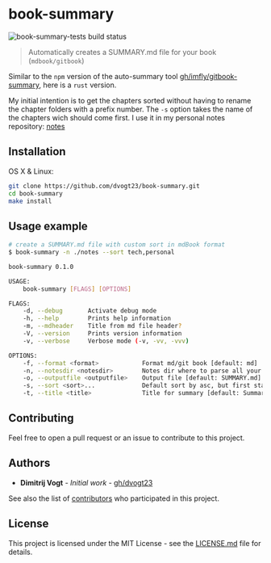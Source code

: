 # book-summary

![book-summary-tests build status](https://github.com/dvogt23/book-summary/workflows/test/badge.svg)

> Automatically creates a SUMMARY.md file for your book (`mdbook/gitbook`)

Similar to the `npm` version of the auto-summary tool [gh/imfly/gitbook-summary](https://github.com/imfly/gitbook-summary), here is a `rust` version.

My initial intention is to get the chapters sorted without having to rename the chapter folders with a prefix number. The `-s` option takes the name of the chapters wich should come first. I use it in my personal notes repository: [notes](https://github.com/dvogt23/notes)

## Installation

OS X & Linux:

```sh
git clone https://github.com/dvogt23/book-summary.git
cd book-summary
make install
```

## Usage example

```sh
# create a SUMMARY.md file with custom sort in mdBook format
$ book-summary -n ./notes --sort tech,personal
```

```sh
book-summary 0.1.0

USAGE:
    book-summary [FLAGS] [OPTIONS]

FLAGS:
    -d, --debug       Activate debug mode
    -h, --help        Prints help information
    -m, --mdheader    Title from md file header?
    -V, --version     Prints version information
    -v, --verbose     Verbose mode (-v, -vv, -vvv)

OPTIONS:
    -f, --format <format>            Format md/git book [default: md]
    -n, --notesdir <notesdir>        Notes dir where to parse all your notes from [default: ./]
    -o, --outputfile <outputfile>    Output file [default: SUMMARY.md]
    -s, --sort <sort>...             Default sort by asc, but first start with following chapters
    -t, --title <title>              Title for summary [default: Summary]
```

## Contributing

Feel free to open a pull request or an issue to contribute to this project.

## Authors

* **Dimitrij Vogt** - *Initial work* - [gh/dvogt23](https://github.com/dvogt23)

See also the list of [contributors](https://github.com/dvogt23/book-summary/contributors) who participated in this project.

## License

This project is licensed under the MIT License - see the [LICENSE.md](LICENSE.md) file for details.
